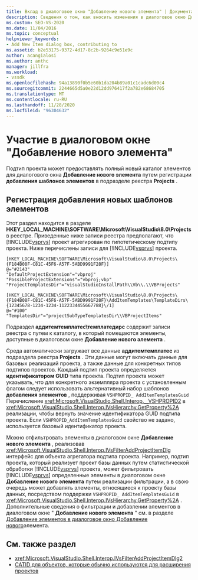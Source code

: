 ```yaml
---
title: Вклад в диалоговое окно "Добавление нового элемента" | Документация Майкрософт
description: Сведения о том, как вносить изменения в диалоговое окно Добавление нового элемента в Visual Studio путем регистрации добавления шаблонов элементов в подразделе реестра Projects.
ms.custom: SEO-VS-2020
ms.date: 11/04/2016
ms.topic: conceptual
helpviewer_keywords:
- Add New Item dialog box, contributing to
ms.assetid: b2e53175-9372-4d17-8c2b-9264c9e51e9c
author: acangialosi
ms.author: anthc
manager: jillfra
ms.workload:
- vssdk
ms.openlocfilehash: 94a13890f0b5e60b1da204b89a01c1cadc6d00c4
ms.sourcegitcommit: 2244665d5a0e22d12dd976417f2a782e68684705
ms.translationtype: MT
ms.contentlocale: ru-RU
ms.lasthandoff: 11/28/2020
ms.locfileid: "96304632"
---
```

# <a name="contribute-to-the-add-new-item-dialog-box"></a>Участие в диалоговом окне "Добавление нового элемента"
Подтип проекта может предоставлять полный новый каталог элементов для диалогового окна **Добавление нового элемента** путем регистрации **добавления шаблонов элементов** в подразделе реестра **Projects** .

## <a name="register-add-new-item-templates"></a>Регистрация добавления новых шаблонов элементов
 Этот раздел находится в разделе **HKEY_LOCAL_MACHINE\SOFTWARE\Microsoft\VisualStudio\8.0\Projects** в реестре. Приведенные ниже записи реестра предполагают, что [!INCLUDE[vsprvs](../../code-quality/includes/vsprvs_md.md)] проект агрегирован по гипотетическому подтипу проекта. Ниже перечислены записи для [!INCLUDE[vsprvs](../../code-quality/includes/vsprvs_md.md)] проекта.

```
[HKEY_LOCAL_MACHINE\SOFTWARE\Microsoft\VisualStudio\8.0\Projects\{F184B08F-C81C-45F6-A57F-5ABD9991F28F}]
@="#2143"
"DefaultProjectExtension"="vbproj"
"PossibleProjectExtensions"="vbproj;vbp"
"ProjectTemplatesDir"="visualStudioInstallPath\\Vb\\.\\VBProjects"

[HKEY_LOCAL_MACHINE\SOFTWARE\Microsoft\VisualStudio\8.0\Projects\{F184B08F-C81C-45F6-A57F-5ABD9991F28F}\AddItemTemplates\TemplateDirs\{12345678-1234-1234-1122334455667788}\/1]
@="#100"
"TemplatesDir"="projectSubTypeTemplatesDir\\VBProjectItems"
```

 Подраздел **аддитемтемплатес\темплатедирс** содержит записи реестра с путем к каталогу, в который помещаются элементы, доступные в диалоговом окне **Добавление нового элемента** .

 Среда автоматически загружает все данные **аддитемтемплатес** из подраздела реестра **Projects** . Эти данные могут включать данные для базовых реализаций проекта, а также данные для конкретных типов подтипов проектов. Каждый подтип проекта определяется **идентификатором GUID** типа проекта. Подтип проекта может указывать, что для конкретного экземпляра проекта с установленным флагом следует использовать альтернативный набор шаблонов **добавления элементов** , поддерживая `VSHPROPID_ AddItemTemplatesGuid` Перечисление <xref:Microsoft.VisualStudio.Shell.Interop.__VSHPROPID2> в <xref:Microsoft.VisualStudio.Shell.Interop.IVsHierarchy.GetProperty%2A> реализации, чтобы вернуть значение идентификатора GUID подтипа проекта. Если `VSHPROPID_AddItemTemplatesGuid` свойство не задано, используется базовый идентификатор проекта.

 Можно отфильтровать элементы в диалоговом окне **Добавление нового элемента** , реализовав <xref:Microsoft.VisualStudio.Shell.Interop.IVsFilterAddProjectItemDlg> интерфейс для объекта агрегатора подтипа проекта. Например, подтип проекта, который реализует проект базы данных путем статистической обработки [!INCLUDE[vsprvs](../../code-quality/includes/vsprvs_md.md)] проекта, может фильтровать [!INCLUDE[vsprvs](../../code-quality/includes/vsprvs_md.md)] определенные элементы в диалоговом окне **Добавление нового элемента** путем реализации фильтрации, а в свою очередь может добавлять элементы, относящиеся к проекту базы данных, посредством поддержки `VSHPROPID_ AddItemTemplatesGuid` в <xref:Microsoft.VisualStudio.Shell.Interop.IVsHierarchy.GetProperty%2A> . Дополнительные сведения о фильтрации и добавлении элементов в диалоговом окне " **Добавление нового элемента** " см. в разделе [Добавление элементов в диалоговое окно Добавление нового](../../extensibility/internals/adding-items-to-the-add-new-item-dialog-boxes.md)элемента.

## <a name="see-also"></a>См. также раздел
- <xref:Microsoft.VisualStudio.Shell.Interop.IVsFilterAddProjectItemDlg2>
- [CATID для объектов, которые обычно используются для расширения проектов](../../extensibility/internals/catids-for-objects-that-are-typically-used-to-extend-projects.md)
